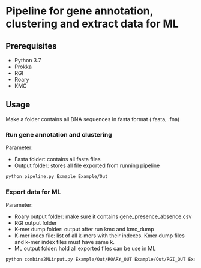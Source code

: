 # Pipeline for gene annotation, clustering and extract data for ML

## Prerequisites
- Python 3.7
- Prokka
- RGI
- Roary
- KMC

## Usage
Make a folder contains all DNA sequences in fasta format (.fasta, .fna)
### Run gene annotation and clustering 
Parameter:
- Fasta folder: contains all fasta files
- Output folder: stores all file exported from running pipeline
```bash
python pipeline.py Exmaple Example/Out
```
### Export data for ML
Parameter:
- Roary output folder: make sure it contains gene_presence_absence.csv
- RGI output folder
- K-mer dump folder: output after run kmc and kmc_dump
- K-mer index file: list of all k-mers with their indexes. Kmer dump files and k-mer index files must have same k.
- ML output folder: hold all exported files can be use in ML
```bash
python combine2MLinput.py Example/Out/ROARY_OUT Example/Out/RGI_OUT Example/Out/KMC_OUT Kleb.ArrInds Example/Out/ML_OUT
```
